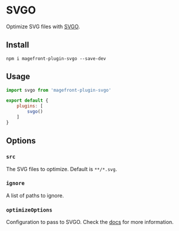 # SVGO

Optimize SVG files with [SVGO](https://github.com/svg/svgo).

## Install

    npm i magefront-plugin-svgo --save-dev

## Usage

```js
import svgo from 'magefront-plugin-svgo'

export default {
    plugins: [
        svgo()
    ]
}
```

## Options

### `src`

The SVG files to optimize. Default is `**/*.svg`.

### `ignore`

A list of paths to ignore.

### `optimizeOptions`

Configuration to pass to SVGO. Check the [docs](https://github.com/svg/svgo#configuration) for more information.
